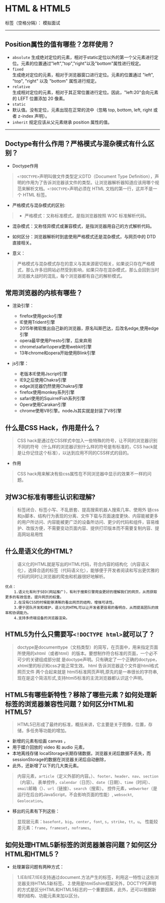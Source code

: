 ﻿# HTML & HTML5

标签（空格分隔）： 模拟面试

---

## Position属性的值有哪些？怎样使用？

* `absolute` 
生成绝对定位的元素，相对于static定位以外的第一个父元素进行定位。元素的位置通过"left","top","right"以及"bottom"属性进行规定。
* `fixed`	
生成绝对定位的元素，相对于浏览器窗口进行定位。元素的位置通过 "left", "top", "right" 以及 "bottom" 属性进行规定。
* `relative`	
生成相对定位的元素，相对于其正常位置进行定位。因此，"left:20"会向元素的 LEFT 位置添加 20 像素。
* `static`	
* 默认值。没有定位，元素出现在正常的流中（忽略 top, bottom, left, right 或者 z-index 声明）。
* `inherit`	
规定应该从父元素继承 position 属性的值。

---

## Doctype有什么作用？严格模式与混杂模式有什么区别？

* Doctype作用

> `<!DOCTYPE>`声明叫做文件类型定义DTD（Document Type Definition），声明的作用为了告诉浏览器该文件的类型。让浏览器解析器知道应该用哪个规范来解析文档。`<!DOCTYPE>`声明必须在 HTML 文档的第一行，这并不是一个 HTML 标签。

* 严格模式与混杂模式的区别:

> * 严格模式：又称标准模式，是指浏览器按照 W3C 标准解析代码。
* 混杂模式：又称怪异模式或兼容模式，是指浏览器用自己的方式解析代码。
* 如何区分：浏览器解析时到底使用严格模式还是混杂模式，与网页中的 DTD 直接相关。

* 意义：

> 严格模式与混杂模式存在的意义与其来源密切相关，如果说只存在严格模式，那么许多旧网站必然受到影响，如果只存在混杂模式，那么会回到当时浏览器大战时的混乱，每个浏览器都有自己的解析模式。

## 常用浏览器的内核有哪些？

* 渲染引擎：
    * firefox使用gecko引擎
    * IE使用Trident引擎
    * 2015年微软推出自己新的浏览器，原名叫斯巴达，后改名edge,使用edge引擎
    * opera最早使用Presto引擎，后来弃用
    * chrome\safari\opera使用webkit引擎
    * 13年chrome和opera开始使用Blink引擎

* js引擎：
    * 老版本IE使用Jscript引擎
    * IE9之后使用Chakra引擎
    * edge浏览器仍然使用Chakra引擎
    * firefox使用monkey系列引擎
    * safari使用的SquirrelFish系列引擎
    * Opera使用Carakan引擎
    * chrome使用V8引擎。nodeJs其实就是封装了V8引擎

## 什么是CSS Hack，作用是什么？

> CSS hack是通过在CSS样式中加入一些特殊的符号，让不同的浏览器识别不同的符号（什么样的浏览器识别什么样的符号是有标准的，CSS hack就是让你记住这个标准），以达到应用不同的CSS样式的目的。

* 作用

> CSS hack用来解决有些css属性在不同浏览器中显示的效果不一样的问题。

## 对W3C标准有哪些认识和理解?
> 标签闭合、标签小写、不乱嵌套、提高搜索机器人搜索几率、使用外 链css和js脚本、结构行为表现的分离、文件下载与页面速度更快、内容能被更多的用户所访问、内容能被更广泛的设备所访问、更少的代码和组件，容易维 护、改版方便，不需要变动页面内容、提供打印版本而不需要复制内容、提高网站易用性

## 什么是语义化的HTML?
> 语义化的HTML就是写出的HTML代码，符合内容的结构化（内容语义化），选择合适的标签（代码语义化），能够便于开发者阅读和写出更优雅的代码的同时让浏览器的爬虫和机器很好地解析。

```
优点：
    1.语义化有利于SEO(网站推广)，有利于搜索引擎爬虫更好的理解我们的网页，从而获取更多的有效信息，提升网页的权重。
    2.在没有CSS的时候能够清晰的看出网页的结构，增强可读性。
    3.便于团队开发和维护，语义化的HTML可以让开发者更容易的看明白，从而提高团队的效率和协调能力。
    4.支持多终端设备的浏览器渲染。
```

## HTML5为什么只需要写`<!DOCTYPE html>`就可以了？

> doctype是documenttype（文档类型）的简写，在页面中，用来指定页面所使用的xhtml（或者html）的版本。要想制作符合标准的页面，一个必不可少的关键组成部分就 是doctype声明。只有确定了一个正确的doctype，xhtml里的标识和css才能正常生效。
html 告诉浏览器这个文件是html格式网页文件
两个合起来就是 html5标准网页声明,原先的是一串很长的字符串,现在是这个简洁形式,支持html5标准的主流浏览器都认识这个声明。

## HTML5有哪些新特性？移除了哪些元素？如何处理新标签的浏览器兼容性问题？如何区分HTML和HTML5?


> HTML5已形成了最终的标准，概括来讲，它主要是关于图像，位置，存储，多任务等功能的增加。

* 新增的元素有绘画 canvas ，
* 用于媒介回放的 video 和 audio 元素，
* 本地离线存储 localStorage长期存储数据，浏览器关闭后数据不丢失，而sessionStorage的数据在浏览器关闭后自动删除，
* 此外，还新增了以下的几大类元素。
> 内容元素，`article`（定义外部的内容。）、`footer`、`header`、`nav`、`section`（内容）。
表单控件，`calendar`（日历）、`date`（日期）、`time`（时间）、`email`邮箱（）、`url`（链接）、`search`（搜索）。
控件元素，`webworker`（是运行在后台的JavaScript，不会影响页面的性能）, `websockt`, `Geolocation`。

* 移出的元素有下列这些：

> 显现层元素：`basefont`，`big`，`center`，`font`, `s`，`strike`，`tt`，`u`。
性能较差元素：`frame`，`frameset`，`noframes`。

## 如何处理HTML5新标签的浏览器兼容问题？如何区分HTML和HTML5？

* 处理兼容问题有两种方式：

> 1.IE8/IE7/IE6支持通过document.方法产生的标签，利用这一特性让这些浏览器支持HTML5新标签。
2.使用是html5shim框架另外，DOCTYPE声明的方式是区分HTML和HTML5标志的一个重要因素，此外，还可以根据新增的结构、功能元素来加以区分。



